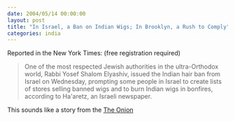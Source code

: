 ```yaml
---
date: 2004/05/14 00:00:00
layout: post
title: "In Israel, a Ban on Indian Wigs; In Brooklyn, a Rush to Comply"
categories: india
---
```


Reported in the New York Times: (free registration required)

> One of the most respected Jewish authorities in the ultra-Orthodox world, Rabbi Yosef Shalom Elyashiv, issued the Indian hair ban from Israel on Wednesday, prompting some people in Israel to create lists of stores selling banned wigs and to burn Indian wigs in bonfires, according to Ha'aretz, an Israeli newspaper.

This sounds like a story from the [The Onion](http://www.theonion.com/)
